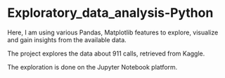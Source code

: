 # Exploratory_data_analysis-Python

Here, I am using various Pandas, Matplotlib features to explore, visualize and gain insights from the available data.

The project explores the data about 911 calls, retrieved from Kaggle.

The exploration is done on the Jupyter Notebook platform.
